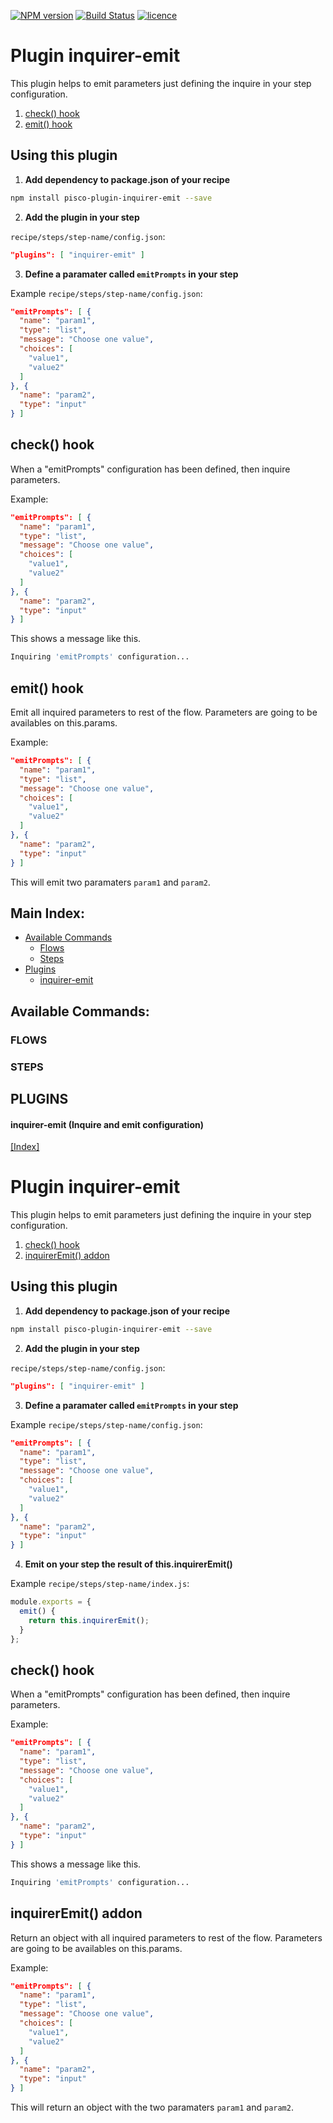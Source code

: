 [![NPM version](http://img.shields.io/npm/v/pisco-plugin-inquirer-emit.svg)](https://npmjs.org/package/pisco-plugin-inquire-emit)
[![Build Status](http://img.shields.io/travis/cellsjs/pisco-plugin-inquirer-emit.svg)](https://travis-ci.org/cellsjs/pisco-plugin-inquirer-emit)
[![licence](http://img.shields.io/npm/l/pisco-plugin-inquirer-emit.svg)](https://github.com/cellsjs/pisco-plugin-inquirer-emit/blob/master/package.json)

# Plugin inquirer-emit

This plugin helps to emit parameters just defining the inquire in your step configuration.

1. [check() hook](#check)
1. [emit() hook](#emit)

## Using this plugin

1. **Add dependency to package.json of your recipe**

```sh
npm install pisco-plugin-inquirer-emit --save
```

2. **Add the plugin in your step**

`recipe/steps/step-name/config.json`:

```json
"plugins": [ "inquirer-emit" ]
```

3. **Define a paramater called `emitPrompts` in your step**

Example `recipe/steps/step-name/config.json`:

```json
"emitPrompts": [ {
  "name": "param1",
  "type": "list",
  "message": "Choose one value",
  "choices": [
    "value1",
    "value2"
  ]
}, {
  "name": "param2",
  "type": "input"
} ]
```

## <a name="check"></a>check() hook

When a "emitPrompts" configuration has been defined, then inquire parameters.

Example:

```json
"emitPrompts": [ {
  "name": "param1",
  "type": "list",
  "message": "Choose one value",
  "choices": [
    "value1",
    "value2"
  ]
}, {
  "name": "param2",
  "type": "input"
} ]
```

This shows a message like this.

```sh
Inquiring 'emitPrompts' configuration...
```

## <a name="emit"></a>emit() hook

Emit all inquired parameters to rest of the flow. Parameters are going to be availables on this.params.

Example:

```json
"emitPrompts": [ {
  "name": "param1",
  "type": "list",
  "message": "Choose one value",
  "choices": [
    "value1",
    "value2"
  ]
}, {
  "name": "param2",
  "type": "input"
} ]
```

This will emit two paramaters `param1` and `param2`.

## Main Index:

- [Available Commands](#available-commands)
  - [Flows](#flows)
  - [Steps](#steps)
- [Plugins](#plugins)
  - [inquirer-emit](#inquirer-emit-inquire-and-emit-configuration)


## Available Commands:

### FLOWS

### STEPS

## PLUGINS

#### inquirer-emit (Inquire and emit configuration)
[[Index]](#main-index)

# Plugin inquirer-emit

This plugin helps to emit parameters just defining the inquire in your step configuration.

1. [check() hook](#check)
1. [inquirerEmit() addon](#emit)

## Using this plugin

1. **Add dependency to package.json of your recipe**

```sh
npm install pisco-plugin-inquirer-emit --save
```

2. **Add the plugin in your step**

`recipe/steps/step-name/config.json`:

```json
"plugins": [ "inquirer-emit" ]
```

3. **Define a paramater called `emitPrompts` in your step**

Example `recipe/steps/step-name/config.json`:

```json
"emitPrompts": [ {
  "name": "param1",
  "type": "list",
  "message": "Choose one value",
  "choices": [
    "value1",
    "value2"
  ]
}, {
  "name": "param2",
  "type": "input"
} ]
```

4. **Emit on your step the result of this.inquirerEmit()**

Example `recipe/steps/step-name/index.js`:

```javascript
module.exports = {
  emit() {
    return this.inquirerEmit();
  }
};
```

## <a name="check"></a>check() hook

When a "emitPrompts" configuration has been defined, then inquire parameters.

Example:

```json
"emitPrompts": [ {
  "name": "param1",
  "type": "list",
  "message": "Choose one value",
  "choices": [
    "value1",
    "value2"
  ]
}, {
  "name": "param2",
  "type": "input"
} ]
```

This shows a message like this.

```sh
Inquiring 'emitPrompts' configuration...
```

## <a name="emit"></a>inquirerEmit() addon

Return an object with all inquired parameters to rest of the flow. Parameters are going to be availables on this.params.

Example:

```json
"emitPrompts": [ {
  "name": "param1",
  "type": "list",
  "message": "Choose one value",
  "choices": [
    "value1",
    "value2"
  ]
}, {
  "name": "param2",
  "type": "input"
} ]
```

This will return an object with the two paramaters `param1` and `param2`.



